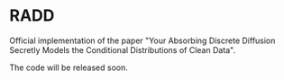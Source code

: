 # RADD
Official implementation of the paper "Your Absorbing Discrete Diffusion Secretly Models the Conditional Distributions of Clean Data". 

The code will be released soon. 
